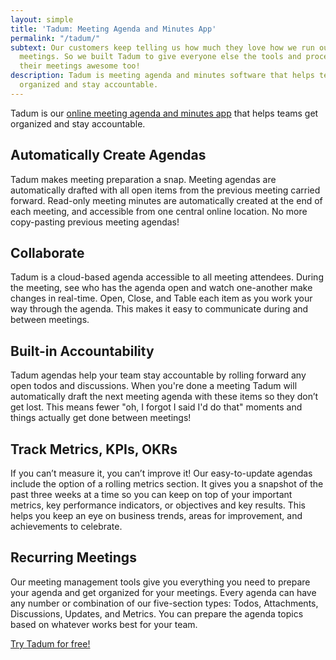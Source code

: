 ```yaml
---
layout: simple
title: 'Tadum: Meeting Agenda and Minutes App'
permalink: "/tadum/"
subtext: Our customers keep telling us how much they love how we run our project
  meetings. So we built Tadum to give everyone else the tools and processes that make
  their meetings awesome too!
description: Tadum is meeting agenda and minutes software that helps teams get
  organized and stay accountable.
---
```


Tadum is our [online meeting agenda and minutes app](https://tadum.app) that helps teams get organized and stay accountable.

## Automatically Create Agendas

Tadum makes meeting preparation a snap. Meeting agendas are automatically drafted with all open items from the previous meeting carried forward. Read-only meeting minutes are automatically created at the end of each meeting, and accessible from one central online location. No more copy-pasting previous meeting agendas!

## Collaborate

Tadum is a cloud-based agenda accessible to all meeting attendees. During the meeting, see who has the agenda open and watch one-another make changes in real-time. Open, Close, and Table each item as you work your way through the agenda. This makes it easy to communicate during and between meetings.

## Built-in Accountability

Tadum agendas help your team stay accountable by rolling forward any open todos and discussions. When you're done a meeting Tadum will automatically draft the next meeting agenda with these items so they don’t get lost. This means fewer "oh, I forgot I said I'd do that" moments and things actually get done between meetings!

## Track Metrics, KPIs, OKRs

If you can’t measure it, you can’t improve it! Our easy-to-update agendas include the option of a rolling metrics section. It gives you a snapshot of the past three weeks at a time so you can keep on top of your important metrics, key performance indicators, or objectives and key results. This helps you keep an eye on business trends, areas for improvement, and achievements to celebrate.

## Recurring Meetings

Our meeting management tools give you everything you need to prepare your agenda and get organized for your meetings. Every agenda can have any number or combination of our five-section types: Todos, Attachments, Discussions, Updates, and Metrics. You can prepare the agenda topics based on whatever works best for your team.

[Try Tadum for free!](https://tadum.app)
